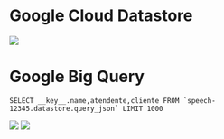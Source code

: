 # Google Cloud Datastore  
 
<img src=https://raw.githubusercontent.com/RubensZimbres/Repo-2019/master/Google-Cloud-Datastore/datastore.png>

# Google Big Query  

```
SELECT __key__.name,atendente,cliente FROM `speech-12345.datastore.query_json` LIMIT 1000
```  

<img src=https://github.com/RubensZimbres/Repo-2019/blob/master/Google-Cloud-Datastore/BigQuery_0.JPG>  

<img src=https://github.com/RubensZimbres/Repo-2019/blob/master/Google-Cloud-Datastore/PowerBI_0.JPG>

